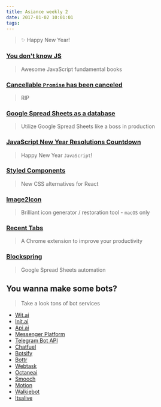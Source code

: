 ```yaml
---
title: Asiance weekly 2
date: 2017-01-02 10:01:01
tags:
---
```


> ✨ Happy New Year!

### [You don't know JS](https://github.com/getify/You-Dont-Know-JS/)

> Awesome JavaScript fundamental books

### [Cancellable `Promise` has been canceled](https://github.com/tc39/proposal-cancelable-promises)

> RIP

### [Google Spread Sheets as a database](https://mashe.hawksey.info/2014/07/google-sheets-as-a-database-insert-with-apps-script-using-postget-methods-with-ajax-example/)

> Utilize Google Spread Sheets like a boss in production

### [JavaScript New Year Resolutions Countdown](https://medium.com/javascript-scene/javascript-new-year-resolutions-countdown-8390dae90762#.h7jczhzgc)

> Happy New Year `JavaScript`!

### [Styled Components](https://github.com/styled-components/styled-components/)

> New CSS alternatives for React

### [Image2Icon](http://www.img2icnsapp.com/)

> Brilliant icon generator / restoration tool - `macOS` only

### [Recent Tabs](https://chrome.google.com/webstore/detail/ocllfmhjhfmogablefmibmjcodggknml)

> A Chrome extension to improve your productivity

### [Blockspring](https://www.blockspring.com/)

> Google Spread Sheets automation

## You wanna make some bots?

> Take a look tons of bot services

* [Wit.ai](https://wit.ai/)
* [Init.ai](https://www.init.ai/)
* [Api.ai](https://api.ai/)
* [Messenger Platform](https://developers.facebook.com/docs/messenger-platform)
* [Telegram Bot API](https://core.telegram.org/bots/api)
* [Chatfuel](https://chatfuel.com/)
* [Botsify](https://botsify.com/)
* [Bottr](https://bottr.co/)
* [Webtask](https://webtask.io/)
* [Octaneai](https://octaneai.com/)
* [Smooch](https://smooch.io/)
* [Motion](https://www.motion.ai/)
* [Walkiebot](https://walkiebot.co/)
* [Itsalive](https://itsalive.io/)
